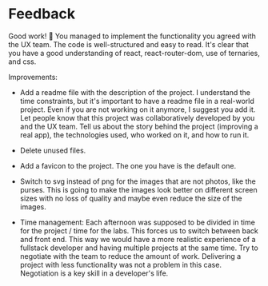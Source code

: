 # Feedback

Good work! 🥳 You managed to implement the functionality you agreed with the UX team. 
The code is well-structured and easy to read. It's clear that you have a good understanding of react, react-router-dom, use of ternaries, and css. 

Improvements:

- Add a readme file with the description of the project. I understand the time constraints, but it's important to have a readme file in a real-world project. Even if you are not working on it anymore, I suggest you add it.
Let people know that this project was collaboratively developed by you and the UX team. Tell us about the story behind the project (improving a real app), the technologies used, who worked on it, and how to run it.

- Delete unused files. 

- Add a favicon to the project. The one you have is the default one.

- Switch to svg instead of png for the images that are not photos, like the purses. This is going to make the images look better on different screen sizes with no loss of quality and maybe even reduce the size of the images.

- Time management: Each afternoon was supposed to be divided in time for the project / time for the labs. This  forces us to switch between back and front end. This way we would have a more realistic experience of a fullstack developer and having multiple projects at the same time. 
Try to negotiate with the team to reduce the amount of work. Delivering a project with less functionality was not a problem in this case. 
Negotiation is a key skill in a developer's life. 